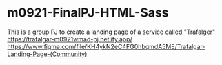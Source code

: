 # m0921-FinalPJ-HTML-Sass

This is a group PJ to create a landing page of a service called "Trafalger"
https://trafalgar-m0921wmad-pj.netlify.app/
https://www.figma.com/file/KH4ykN2eC4FG0hbqmdA5ME/Trafalgar-Landing-Page-(Community)
